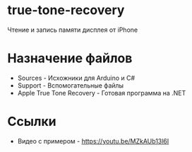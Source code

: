 # true-tone-recovery
Чтение и запись памяти дисплея от iPhone

# Назначение файлов

* Sources - Исхожники для Arduino и C#
* Support - Вспомогательные файлы
* Apple True Tone Recovery - Готовая программа на .NET

# Ссылки
* Видео с примером - https://youtu.be/MZkAUb13l6I
